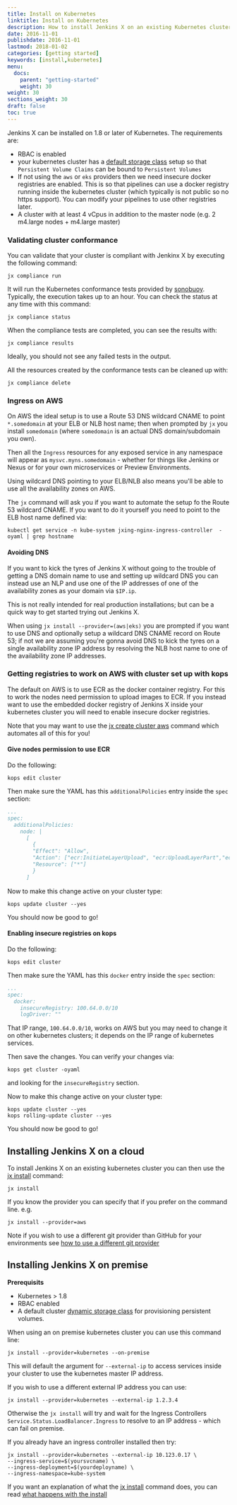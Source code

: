 ```yaml
---
title: Install on Kubernetes
linktitle: Install on Kubernetes
description: How to install Jenkins X on an existing Kubernetes cluster
date: 2016-11-01
publishdate: 2016-11-01
lastmod: 2018-01-02
categories: [getting started]
keywords: [install,kubernetes]
menu:
  docs:
    parent: "getting-started"
    weight: 30
weight: 30
sections_weight: 30
draft: false
toc: true
---
```


Jenkins X can be installed on 1.8 or later of Kubernetes. The requirements are:

* RBAC is enabled
* your kubernetes cluster has a [default storage class](https://kubernetes.io/docs/concepts/storage/storage-classes/) setup so that `Persistent Volume Claims` can be bound to `Persistent Volumes`
* If not using the `aws` or `eks` providers then we need insecure docker registries are enabled. This is so that pipelines can use a docker registry running inside the kubernetes cluster (which typically is not public so no https support). You can modify your pipelines to use other registries later.
* A cluster with at least 4 vCpus in addition to the master node (e.g. 2 m4.large nodes + m4.large master)

### Validating cluster conformance 

You can validate that your cluster is compliant with Jenkinx X by executing the following command:

    jx compliance run

It will run the Kubernetes conformance tests provided by [sonobuoy](https://github.com/heptio/sonobuoy). Typically, the execution takes up to an hour. 
You can check the status at any time with this command:

    jx compliance status

When the compliance tests are completed, you can see the results with:

    jx compliance results

Ideally, you should not see any failed tests in the output.

All the resources created by the conformance tests can be cleaned up with:

    jx compliance delete


### Ingress on AWS

On AWS the ideal setup is to use a Route 53 DNS wildcard CNAME to point `*.somedomain` at your ELB or NLB host name; then when prompted by `jx` you install `somedomain` (where `somedomain` is an actual DNS domain/subdomain you own). 

Then all the `Ingress` resources for any exposed service in any namespace will appear as `mysvc.myns.somedomain` - whether for things like Jenkins or Nexus or for your own microservices or Preview Environments.

Using wildcard DNS pointing to your ELB/NLB also means you'll be able to use all the availability zones on AWS.

The `jx` command will ask you if you want to automate the setup fo the Route 53 wildcard CNAME. If you want to do it yourself you need to point to the ELB host name defined via:

``` 
kubectl get service -n kube-system jxing-nginx-ingress-controller  -oyaml | grep hostname
```

#### Avoiding DNS

If you want to kick the tyres of Jenkins X without going to the trouble of getting a DNS domain name to use and setting up wildcard DNS you can instead use an NLP and use one of the IP addresses of one of the availability zones as your domain via `$IP.ip`.

This is not really intended for real production installations; but can be a quick way to get started trying out Jenkins X.

When using `jx install --provider=(aws|eks)` you are prompted if you want to use DNS and optionally setup a wildcard DNS CNAME record on Route 53; if not we are assuming you're gonna avoid DNS to kick the tyres on a single availability zone IP address by resolving the NLB host name to one of the availability zone IP addresses.



### Getting registries to work on AWS with cluster set up with kops 

The default on AWS is to use ECR as the docker container registry. For this to work the nodes need permission to upload images to ECR. If you instead want to use the embedded docker registry of Jenkins X inside your kubernetes cluster you will need to enable insecure docker registries.

Note that you may want to use the [jx create cluster aws](/getting-started/create-cluster/#using-amazon-aws) command which automates all of this for you!

#### Give nodes permission to use ECR

Do the following:

```
kops edit cluster 
```

Then make sure the YAML has this `additionalPolicies` entry inside the `spec` section:

```yaml 
...
spec:
  additionalPolicies:
    node: |
      [
        {
        "Effect": "Allow",
        "Action": ["ecr:InitiateLayerUpload", "ecr:UploadLayerPart","ecr:CompleteLayerUpload","ecr:PutImage"],
        "Resource": ["*"]
        }
      ]
``` 

Now to make this change active on your cluster type:

```
kops update cluster --yes
```

You should now be good to go!


#### Enabling insecure registries on kops ####

Do the following:

```
kops edit cluster 
```

Then make sure the YAML has this `docker` entry inside the `spec` section:

```yaml 
...
spec:
  docker:
    insecureRegistry: 100.64.0.0/10
    logDriver: ""
``` 

That IP range, `100.64.0.0/10`, works on AWS but you may need to change it on other kubernetes clusters; it depends on the IP range of kubernetes services.
 
Then save the changes. You can verify your changes via:

```
kops get cluster -oyaml
```

and looking for the `insecureRegistry` section.

Now to make this change active on your cluster type:

```
kops update cluster --yes
kops rolling-update cluster --yes
```

You should now be good to go!

## Installing Jenkins X on a cloud

To install Jenkins X on an existing kubernetes cluster you can then use the [jx install](/commands/jx_install) command:

    jx install

If you know the provider you can specify that if you prefer on the command line. e.g.

    jx install --provider=aws
    
Note if you wish to use a different git provider than GitHub for your environments see [how to use a different git provider](/developing/git/#using-a-different-git-provider-for-environments)

## Installing Jenkins X on premise

__Prerequisits__
- Kubernetes > 1.8
- RBAC enabled
- A default cluster [dynamic storage class](https://kubernetes.io/docs/concepts/storage/dynamic-provisioning/) for provisioning persistent volumes.

When using an on premise kubernetes cluster you can use this command line:

    jx install --provider=kubernetes --on-premise
    
This will default the argument for `--external-ip` to access services inside your cluster to use the kubernetes master IP address.

If you wish to use a different external IP address you can use:
    
    jx install --provider=kubernetes --external-ip 1.2.3.4
    
Otherwise the `jx install` will try and wait for the Ingress Controllers `Service.Status.LoadBalancer.Ingress` to resolve to an IP address - which can fail on premise.   

If you already have an ingress controller installed then try:

    jx install --provider=kubernetes --external-ip 10.123.0.17 \
    --ingress-service=$(yoursvcname) \
    --ingress-deployment=$(yourdeployname) \
    --ingress-namespace=kube-system

If you want an explanation of what the [jx install](/commands/jx_install) command does, you can read [what happens with the install](../install-on-cluster-what-happens)
